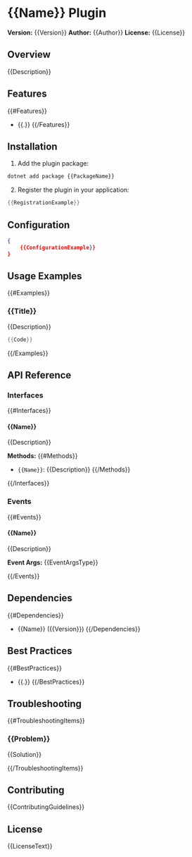 # {{Name}} Plugin

**Version:** {{Version}}
**Author:** {{Author}}
**License:** {{License}}

## Overview

{{Description}}

## Features

{{#Features}}
- {{.}}
{{/Features}}

## Installation

1. Add the plugin package:
```bash
dotnet add package {{PackageName}}
```

2. Register the plugin in your application:
```csharp
{{RegistrationExample}}
```

## Configuration

```json
{
    {{ConfigurationExample}}
}
```

## Usage Examples

{{#Examples}}
### {{Title}}

{{Description}}

```csharp
{{Code}}
```

{{/Examples}}

## API Reference

### Interfaces

{{#Interfaces}}
#### {{Name}}

{{Description}}

**Methods:**
{{#Methods}}
- `{{Name}}`: {{Description}}
{{/Methods}}

{{/Interfaces}}

### Events

{{#Events}}
#### {{Name}}

{{Description}}

**Event Args:** {{EventArgsType}}

{{/Events}}

## Dependencies

{{#Dependencies}}
- {{Name}} ({{Version}})
{{/Dependencies}}

## Best Practices

{{#BestPractices}}
- {{.}}
{{/BestPractices}}

## Troubleshooting

{{#TroubleshootingItems}}
### {{Problem}}

{{Solution}}

{{/TroubleshootingItems}}

## Contributing

{{ContributingGuidelines}}

## License

{{LicenseText}}